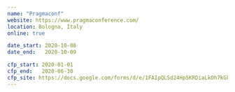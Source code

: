 ```yaml
---
name: "Pragmaconf"
website: https://www.pragmaconference.com/
location: Bologna, Italy
online: true

date_start: 2020-10-08
date_end:   2020-10-09

cfp_start: 2020-01-01
cfp_end:   2020-06-30
cfp_site: https://docs.google.com/forms/d/e/1FAIpQLSd24Hp5KRDiaLkOh7kGkjQHol88cz-7ruRt--3nqumWoOVgow/viewform
---
```

